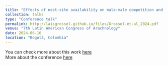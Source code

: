 ```yaml
---
title: "Effects of nest-site availability on male-male competition and costs associated with egg attendance in a resource-defense harvestman"
collection: talks
type: "Conference talk"
permalink: http://laisgrossel.github.io/files/Grossel-et-al_2024.pdf
venue: "7th Latin American Congress of Arachnology"
date: 2024-06-16
location: "Bogotá, Colombia"
---
```


You can check more about this work [here](http://laisgrossel.github.io/files/Grossel-et-al_2024.pdf)<br>
More about the conference [here](https://viiclaracnologia.wixsite.com/viicla?lang=en)

